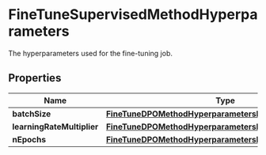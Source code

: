 

# FineTuneSupervisedMethodHyperparameters

The hyperparameters used for the fine-tuning job.

## Properties

| Name | Type | Description | Notes |
|------------ | ------------- | ------------- | -------------|
|**batchSize** | [**FineTuneDPOMethodHyperparametersBatchSize**](FineTuneDPOMethodHyperparametersBatchSize.md) |  |  [optional] |
|**learningRateMultiplier** | [**FineTuneDPOMethodHyperparametersLearningRateMultiplier**](FineTuneDPOMethodHyperparametersLearningRateMultiplier.md) |  |  [optional] |
|**nEpochs** | [**FineTuneDPOMethodHyperparametersNEpochs**](FineTuneDPOMethodHyperparametersNEpochs.md) |  |  [optional] |



